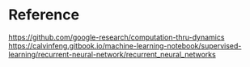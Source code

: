 # Reference
https://github.com/google-research/computation-thru-dynamics
https://calvinfeng.gitbook.io/machine-learning-notebook/supervised-learning/recurrent-neural-network/recurrent_neural_networks
